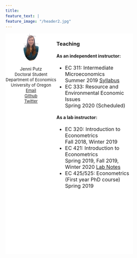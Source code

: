 ```yaml
---
title: 
feature_text: | 
feature_image: "/header2.jpg" 
---
```

<html>
<head>
<meta name="viewport" content="width=device-width, initial-scale=1">
<script src="https://kit.fontawesome.com/4ddc2e813a.js" crossorigin="anonymous"></script>
<style>
img {
  border-radius: 50%;
}
</style>
   
<style>
button {
     width: 50%;
     height: 50%;
}
	
* {
  box-sizing: border-box;
}
	

/* Create two unequal columns that floats next to each other */
.column {
  float: left;
  padding: 0px;
  height: 700px; 
}

.left {
  width: 40%;
}

.right {
  width: 60%;
}

/* Clear floats after the columns */
.row:after {
  content: "";
  display: table;
  clear: both;
}
</style>
</head>
<body>


<div class="row" align="left">
  <div class="column left" align = "center" style="background-color:#ffffff;">
     <img src="/headshot.jpg" style="width:30%">
     <p style="text-align:center">Jenni Putz <br />
   <font size="-1"> Doctoral Student <br /> Department of Economics <br /> University of Oregon <br />	  
   <i class="fas fa-envelope"></i> <a href="mailto:jputz@uoregon.edu">    Email</a><br />
   <i class="fab fa-github-square"></i><a href="https://github.com/jenni-putz">    Github</a><br />
   <i class="fab fa-twitter-square"></i><a href="https://twitter.com/pootzie_xoxo">    Twitter</a>
   </font></p>
  </div>
  
  <div class="column right" style="background-color:#ffffff;">
  <h3> Teaching </h3>
  <h4>As an independent instructor: </h4>
    <font size="3"><ul>
    <li> EC 311: Intermediate Microeconomics </li>
    Summer 2019 <a href="/EC311Syllabus.pdf">Syllabus</a>
    <li> EC 333: Resource and Environmental Economic Issues </li>
    Spring 2020 (Scheduled)
    </ul></font>
    <h4> As a lab instructor: </h4>  
    <font size="3"><ul>
    <li> EC 320: Introduction to Econometrics </li> 
    Fall 2018, Winter 2019
    <li> EC 421: Introduction to Econometrics </li> 
    Spring 2019, Fall 2019, Winter 2020 <a href= "https://jenniputz.com/EC421_W20_Lab/">Lab Notes</a>
    <li> EC 425/525: Econometrics (First year PhD course) </li> 
    Spring 2019
    </ul></font>
  </div>
</div>

</body>
</html>
